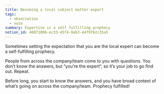 ```yaml
---
title: Becoming a local subject matter expert
tags:
  - observation
  - note
summary: Expertise is a self fulfilling prophecy
notion_id: 46871806-ec33-45f4-9ab3-44f9762c35a5
---
```

Sometimes setting the expectation that you are the local <technology> expert can become a self-fulfilling prophecy.

People from across the company/team come to you with questions. You don’t know the answers, but “you’re the expert“, so it’s your job to go find out. Repeat.

Before long, you start to know the answers, and you have broad context of what’s going on across the company/team. Prophecy fulfilled!
